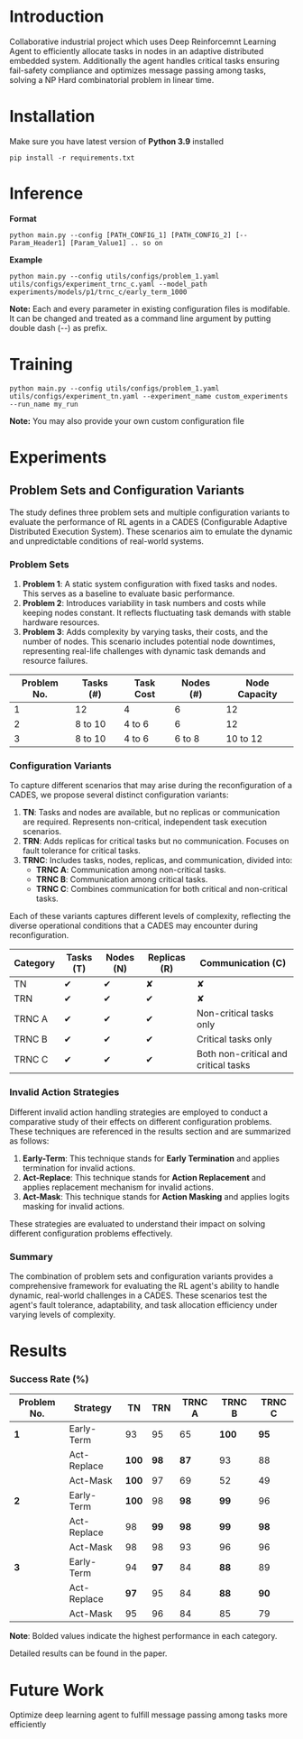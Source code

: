 # Introduction

Collaborative industrial project which uses Deep Reinforcemnt Learning Agent to efficiently allocate tasks in nodes in an adaptive distributed embedded system. Additionally the agent handles critical tasks ensuring fail-safety compliance and optimizes message passing among tasks, solving a NP Hard combinatorial problem in linear time.

# Installation

Make sure you have latest version of **Python 3.9** installed

```
pip install -r requirements.txt
```

# Inference

**Format**

```
python main.py --config [PATH_CONFIG_1] [PATH_CONFIG_2] [--Param_Header1] [Param_Value1] .. so on
```

**Example**

`python main.py --config utils/configs/problem_1.yaml utils/configs/experiment_trnc_c.yaml --model_path experiments/models/p1/trnc_c/early_term_1000`

**Note:** Each and every parameter in existing configuration files is modifable. It can be changed and treated as a command line argument by putting double dash (--) as prefix.

# Training

`python main.py --config utils/configs/problem_1.yaml utils/configs/experiment_tn.yaml --experiment_name custom_experiments --run_name my_run`

**Note:** You may also provide your own custom configuration file

# Experiments

## Problem Sets and Configuration Variants

The study defines three problem sets and multiple configuration variants to evaluate the performance of RL agents in a CADES (Configurable Adaptive Distributed Execution System). These scenarios aim to emulate the dynamic and unpredictable conditions of real-world systems.

### Problem Sets

1. **Problem 1**: A static system configuration with fixed tasks and nodes. This serves as a baseline to evaluate basic performance.
2. **Problem 2**: Introduces variability in task numbers and costs while keeping nodes constant. It reflects fluctuating task demands with stable hardware resources.
3. **Problem 3**: Adds complexity by varying tasks, their costs, and the number of nodes. This scenario includes potential node downtimes, representing real-life challenges with dynamic task demands and resource failures.

| Problem No. | Tasks (#)    | Task Cost   | Nodes (#)    | Node Capacity |
|-------------|--------------|-------------|--------------|---------------|
| 1           | 12           | 4           | 6            | 12            |
| 2           | 8 to 10      | 4 to 6      | 6            | 12            |
| 3           | 8 to 10      | 4 to 6      | 6 to 8       | 10 to 12      |

### Configuration Variants

To capture different scenarios that may arise during the reconfiguration of a CADES, we propose several distinct configuration variants:

1. **TN**: Tasks and nodes are available, but no replicas or communication are required. Represents non-critical, independent task execution scenarios.
2. **TRN**: Adds replicas for critical tasks but no communication. Focuses on fault tolerance for critical tasks.
3. **TRNC**: Includes tasks, nodes, replicas, and communication, divided into:
   - **TRNC A**: Communication among non-critical tasks.
   - **TRNC B**: Communication among critical tasks.
   - **TRNC C**: Combines communication for both critical and non-critical tasks.

Each of these variants captures different levels of complexity, reflecting the diverse operational conditions that a CADES may encounter during reconfiguration.

| Category  | Tasks (T) | Nodes (N) | Replicas (R) | Communication (C)                  |
|-----------|-----------|-----------|--------------|-------------------------------------|
| TN        | ✔         | ✔         | ✘            | ✘                                   |
| TRN       | ✔         | ✔         | ✔            | ✘                                   |
| TRNC A    | ✔         | ✔         | ✔            | Non-critical tasks only            |
| TRNC B    | ✔         | ✔         | ✔            | Critical tasks only                |
| TRNC C    | ✔         | ✔         | ✔            | Both non-critical and critical tasks |

### Invalid Action Strategies

Different invalid action handling strategies are employed to conduct a comparative study of their effects on different configuration problems. These techniques are referenced in the results section and are summarized as follows:

1. **Early-Term**: This technique stands for **Early Termination** and applies termination for invalid actions.
2. **Act-Replace**: This technique stands for **Action Replacement** and applies replacement mechanism for invalid actions.
3. **Act-Mask**: This technique stands for **Action Masking** and applies logits masking for invalid actions.

These strategies are evaluated to understand their impact on solving different configuration problems effectively.

### Summary

The combination of problem sets and configuration variants provides a comprehensive framework for evaluating the RL agent's ability to handle dynamic, real-world challenges in a CADES. These scenarios test the agent's fault tolerance, adaptability, and task allocation efficiency under varying levels of complexity.

# Results

### Success Rate (%)

| Problem No. | Strategy      | TN   | TRN  | TRNC A | TRNC B | TRNC C |
|-------------|---------------|------|------|--------|--------|--------|
| **1**       | Early-Term    | 93   | 95   | 65     | **100**| **95** |
|             | Act-Replace   | **100** | **98** | **87** | 93     | 88     |
|             | Act-Mask      | **100** | 97   | 69     | 52     | 49     |
| **2**       | Early-Term    | **100** | 98   | **98** | **99** | 96     |
|             | Act-Replace   | 98   | **99** | **98** | **99** | **98** |
|             | Act-Mask      | 98   | 98   | 93     | 96     | 96     |
| **3**       | Early-Term    | 94   | **97** | 84     | **88** | 89     |
|             | Act-Replace   | **97** | 95   | 84     | **88** | **90** |
|             | Act-Mask      | 95   | 96   | 84     | 85     | 79     |

**Note**: Bolded values indicate the highest performance in each category.

Detailed results can be found in the paper.

# Future Work

Optimize deep learning agent to fulfill message passing among tasks more efficiently